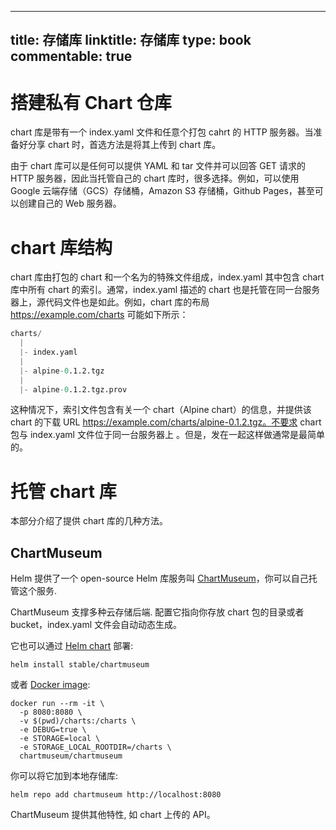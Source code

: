 
---
title: 存储库
linktitle: 存储库
type: book
commentable: true
---

# 搭建私有 Chart 仓库

chart 库是带有一个 index.yaml 文件和任意个打包 cahrt 的 HTTP 服务器。当准备好分享 chart 时，首选方法是将其上传到 chart 库。

由于 chart 库可以是任何可以提供 YAML 和 tar 文件并可以回答 GET 请求的 HTTP 服务器，因此当托管自己的 chart 库时，很多选择。例如，可以使用 Google 云端存储（GCS）存储桶，Amazon S3 存储桶，Github Pages，甚至可以创建自己的 Web 服务器。

# chart 库结构

chart 库由打包的 chart 和一个名为的特殊文件组成，index.yaml 其中包含 chart 库中所有 chart 的索引。通常，index.yaml 描述的 chart 也是托管在同一台服务器上，源代码文件也是如此。例如，chart 库的布局 https://example.com/charts 可能如下所示：

```s
charts/
  |
  |- index.yaml
  |
  |- alpine-0.1.2.tgz
  |
  |- alpine-0.1.2.tgz.prov
```

这种情况下，索引文件包含有关一个 chart（Alpine chart）的信息，并提供该 chart 的下载 URL https://example.com/charts/alpine-0.1.2.tgz。不要求 chart 包与 index.yaml 文件位于同一台服务器上 。但是，发在一起这样做通常是最简单的。

# 托管 chart 库

本部分介绍了提供 chart 库的几种方法。

## ChartMuseum

Helm 提供了一个 open-source Helm 库服务叫 [ChartMuseum](https://chartmuseum.com/)，你可以自己托管这个服务.

ChartMuseum 支撑多种云存储后端. 配置它指向你存放 chart 包的目录或者 bucket，index.yaml 文件会自动动态生成。

它也可以通过 [Helm chart](https://github.com/helm/charts/tree/master/stable/chartmuseum) 部署:

```
helm install stable/chartmuseum
```

或者 [Docker image](https://hub.docker.com/r/chartmuseum/chartmuseum/tags):

```
docker run --rm -it \
  -p 8080:8080 \
  -v $(pwd)/charts:/charts \
  -e DEBUG=true \
  -e STORAGE=local \
  -e STORAGE_LOCAL_ROOTDIR=/charts \
  chartmuseum/chartmuseum
```

你可以将它加到本地存储库:

```
helm repo add chartmuseum http://localhost:8080
```

ChartMuseum 提供其他特性, 如 chart 上传的 API。

    